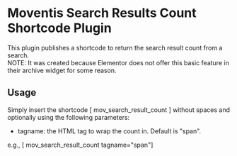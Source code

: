 # Moventis Search Results Count Shortcode Plugin

This plugin publishes a shortcode to return the search result count from a search.  
NOTE:  It was created because Elementor does not offer this basic feature in their archive widget for some reason.

## Usage

Simply insert the shortcode [ mov_search_result_count ] without spaces and optionally using the following parameters:

 * tagname:       the HTML tag to wrap the count in.  Default is "span".

e.g., [ mov_search_result_count tagname="span"]
